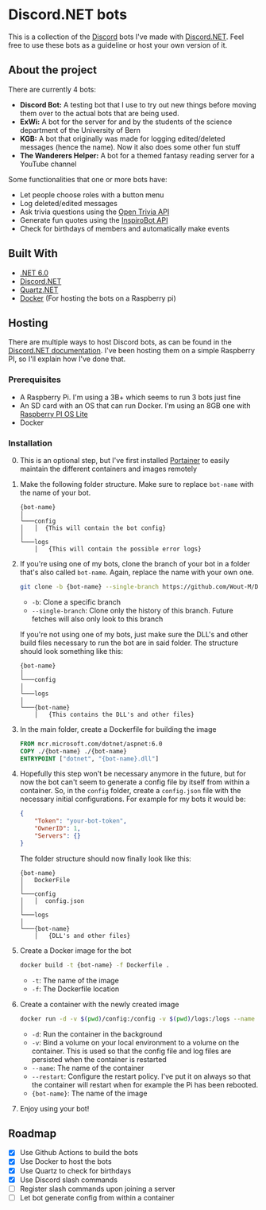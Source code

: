# Discord.NET bots

This is a collection of the [Discord](https://discord.com/) bots I've made with [Discord.NET](https://github.com/discord-net/Discord.Net). Feel free to use these bots as a guideline or host your own version of it. 

## About the project
There are currently 4 bots:
- **Discord Bot:** A testing bot that I use to try out new things before moving them over to the actual bots that are being used.
- **ExWi:** A bot for the server for and by the students of the science department of the University of Bern
- **KGB:** A bot that originally was made for logging edited/deleted messages (hence the name). Now it also does some other fun stuff
- **The Wanderers Helper:** A bot for a themed fantasy reading server for a YouTube channel


Some functionalities that one or more bots have:
- Let people choose roles with a button menu
- Log deleted/edited messages
- Ask trivia questions using the [Open Trivia API](https://opentdb.com/)
- Generate fun quotes using the [InspiroBot API](https://inspirobot.me/)
- Check for birthdays of members and automatically make events


## Built With
- [.NET 6.0](https://dotnet.microsoft.com/en-us/download/dotnet/6.0)
- [Discord.NET](https://github.com/discord-net/Discord.Net)
- [Quartz.NET](https://www.quartz-scheduler.net/)
- [Docker](https://www.docker.com/) (For hosting the bots on a Raspberry pi)

## Hosting
There are multiple ways to host Discord bots, as can be found in the [Discord.NET documentation](https://discordnet.dev/guides/deployment/deployment.html). I've been hosting them on a simple Raspberry PI, so I'll explain how I've done that.

### Prerequisites
- A Raspberry Pi. I'm using a 3B+ which seems to run 3 bots just fine 
- An SD card with an OS that can run Docker. I'm using an 8GB one with [Raspberry PI OS Lite](https://www.raspberrypi.com/software/operating-systems/) 
- Docker

### Installation
0. This is an optional step, but I've first installed [Portainer](https://www.portainer.io/) to easily maintain the different containers and images remotely

1. Make the following folder structure. Make sure to replace `bot-name` with the name of your bot.
   ```
   {bot-name}
   │
   └───config
   │   │  {This will contain the bot config}
   │
   └───logs
       │   {This will contain the possible error logs}
   ```
   
2. If you're using one of my bots, clone the branch of your bot in a folder that's also called `bot-name`. Again, replace the name with your own one.
   ```sh
   git clone -b {bot-name} --single-branch https://github.com/Wout-M/Discord-Net-Bots {bot-name}
   ```
   - `-b`: Clone a specific branch
   - `--single-branch`: Clone only the history of this branch. Future fetches will also only look to this branch
   
   If you're not using one of my bots, just make sure the DLL's and other build files necessary to run the bot are in said folder. The structure should look something like this:
   ```
   {bot-name}
   │
   └───config
   │
   └───logs
   │
   └───{bot-name}
       │   {This contains the DLL's and other files}
   ```

3. In the main folder, create a Dockerfile for building the image
   ```dockerfile
   FROM mcr.microsoft.com/dotnet/aspnet:6.0
   COPY ./{bot-name} ./{bot-name}
   ENTRYPOINT ["dotnet", "{bot-name}.dll"]
   ```
   
4. Hopefully this step won't be necessary anymore in the future, but for now the bot can't seem to generate a config file by itself from within a container. So, in the `config` folder, create a `config.json` file with the necessary initial configurations. For example for my bots it would be:
   ```json
   {
       "Token": "your-bot-token",
       "OwnerID": 1,
       "Servers": {}
   }
   ```
   The folder structure should now finally look like this:
   ```
   {bot-name}
   │   DockerFile
   │
   └───config
   │   │  config.json
   │
   └───logs
   │
   └───{bot-name}
       │   {DLL's and other files}
   ```
   
5. Create a Docker image for the bot
   ```sh
   docker build -t {bot-name} -f Dockerfile .
   ```
    - `-t`: The name of the image
    - `-f`: The Dockerfile location
    
6. Create a container with the newly created image
   ```sh
   docker run -d -v $(pwd)/config:/config -v $(pwd)/logs:/logs --name {bot-name} --restart always {bot-name}
   ```
   - `-d`: Run the container in the background
   - `-v`: Bind a volume on your local environment to a volume on the container. This is used so that the config file and log files are persisted when the container is restarted
   - `--name`: The name of the container
   - `--restart`: Configure the restart policy. I've put it on always so that the container will restart when for example the Pi has been rebooted.
   - `{bot-name}`: The name of the image
   
7. Enjoy using your bot!    

## Roadmap
- [x] Use Github Actions to build the bots
- [x] Use Docker to host the bots
- [x] Use Quartz to check for birthdays
- [x] Use Discord slash commands
- [ ] Register slash commands upon joining a server
- [ ] Let bot generate config from within a container
